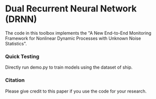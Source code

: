 # Dual Recurrent Neural Network (DRNN)


The code in this toolbox implements the "A New End-to-End Monitoring Framework for Nonlinear Dynamic Processes with Unknown Noise Statistics". 


### Quick Testing

Directly run demo.py to train models using the dataset of ship.

### Citation
Please give credit to this paper if you use the code for your research.











